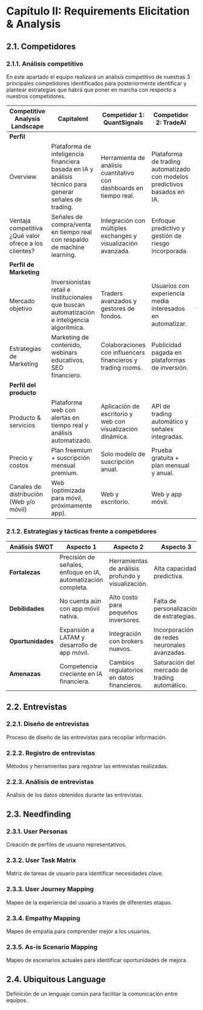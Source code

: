 # Capítulo II: Requirements Elicitation & Analysis

## 2.1. Competidores

### 2.1.1. Análisis competitivo

En este apartado el equipo realizará un análisis competitivo de nuestras 3 principales competidores identificados para posteriormente identificar y plantear estrategias que habrá que poner en marcha con respecto a nuestros competidores.

| **Competitive Analysis Landscape**             | **Capitalent**                                                                 | **Competidor 1: QuantSignals**                                               | **Competidor 2: TradeAI**                                                  | **Competidor 3: SignalPro**                                                |
|-----------------------------------------------|--------------------------------------------------------------------------------|------------------------------------------------------------------------------|-----------------------------------------------------------------------------|-----------------------------------------------------------------------------|
| **Perfil**                                     |                                                                                |                                                                              |                                                                             |                                                                             |
| Overview                                       | Plataforma de inteligencia financiera basada en IA y análisis técnico para generar señales de trading. | Herramienta de análisis cuantitativo con dashboards en tiempo real.         | Plataforma de trading automatizado con modelos predictivos basados en IA.  | Generador de señales con base en análisis técnico clásico.                 |
| Ventaja competitiva ¿Qué valor ofrece a los clientes? | Señales de compra/venta en tiempo real con respaldo de machine learning.       | Integración con múltiples exchanges y visualización avanzada.               | Enfoque predictivo y gestión de riesgo incorporada.                         | Simplicidad de uso para traders principiantes.                             |
| **Perfil de Marketing**                        |                                                                                |                                                                              |                                                                             |                                                                             |
| Mercado objetivo                               | Inversionistas retail e institucionales que buscan automatización e inteligencia algorítmica. | Traders avanzados y gestores de fondos.                                      | Usuarios con experiencia media interesados en automatizar.                 | Principiantes y traders casuales.                                          |
| Estrategias de Marketing                       | Marketing de contenido, webinars educativos, SEO financiero.                   | Colaboraciones con influencers financieros y trading rooms.                 | Publicidad pagada en plataformas de inversión.                              | Campañas por redes sociales y Google Ads.                                  |
| **Perfil del producto**                        |                                                                                |                                                                              |                                                                             |                                                                             |
| Producto & servicios                           | Plataforma web con alertas en tiempo real y análisis automatizado.            | Aplicación de escritorio y web con visualización dinámica.                  | API de trading automático y señales integradas.                             | App móvil con alertas simples y recomendaciones.                           |
| Precio y costos                                | Plan freemium + suscripción mensual premium.                                  | Solo modelo de suscripción anual.                                           | Prueba gratuita + plan mensual y anual.                                     | Costo bajo con opciones gratuitas.                                         |
| Canales de distribución (Web y/o móvil)        | Web (optimizada para móvil, próximamente app).                                | Web y escritorio.                                                           | Web y app móvil.                                                            | App móvil principalmente.                                                  |

### 2.1.2. Estrategias y tácticas frente a competidores

| **Análisis SWOT**      | **Aspecto 1**                                                   | **Aspecto 2**                                                    | **Aspecto 3**                                                      | **Aspecto 4**                                                      |
|------------------------|------------------------------------------------------------------|------------------------------------------------------------------|--------------------------------------------------------------------|--------------------------------------------------------------------|
| **Fortalezas**         | Precisión de señales, enfoque en IA, automatización completa.   | Herramientas de análisis profundo y visualización.               | Alta capacidad predictiva.                                         | Facilidad de uso y curva de aprendizaje baja.                      |
| **Debilidades**        | No cuenta aún con app móvil nativa.                             | Alto costo para pequeños inversores.                             | Falta de personalización de estrategias.                           | Señales poco detalladas.                                           |
| **Oportunidades**      | Expansión a LATAM y desarrollo de app móvil.                    | Integración con brokers nuevos.                                  | Incorporación de redes neuronales avanzadas.                       | Ampliar funcionalidades y agregar dashboards.                      |
| **Amenazas**           | Competencia creciente en IA financiera.                         | Cambios regulatorios en datos financieros.                        | Saturación del mercado de trading automático.                      | Baja retención de usuarios experimentados.                         |

## 2.2. Entrevistas

### 2.2.1. Diseño de entrevistas
Proceso de diseño de las entrevistas para recopilar información.

### 2.2.2. Registro de entrevistas
Métodos y herramientas para registrar las entrevistas realizadas.

### 2.2.3. Análisis de entrevistas
Análisis de los datos obtenidos durante las entrevistas.

## 2.3. Needfinding

### 2.3.1. User Personas
Creación de perfiles de usuario representativos.

### 2.3.2. User Task Matrix
Matriz de tareas de usuario para identificar necesidades clave.

### 2.3.3. User Journey Mapping
Mapeo de la experiencia del usuario a través de diferentes etapas.

### 2.3.4. Empathy Mapping
Mapeo de empatía para comprender mejor a los usuarios.

### 2.3.5. As-is Scenario Mapping
Mapeo de escenarios actuales para identificar oportunidades de mejora.

## 2.4. Ubiquitous Language
Definición de un lenguaje común para facilitar la comunicación entre equipos.

